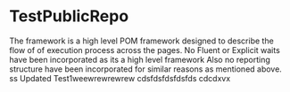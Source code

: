 # TestPublicRepo

The framework is a high level POM framework  designed to describe the flow of of execution process across the pages.
No Fluent or Explicit waits have been incorporated as its a high level framework
Also no reporting structure have been incorporated for similar reasons as mentioned above.
ss
Updated Test1weewrewrewrew
cdsfdsfdsfdsfds
cdcdxvx
